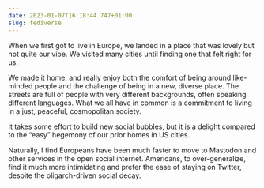 ```yaml
---
date: 2023-01-07T16:18:44.747+01:00
slug: fediverse
---
```

When we first got to live in Europe, we landed in a place that was lovely but not quite our vibe. We visited many cities until finding one that felt right for us.

We made it home, and really enjoy both the comfort of being around like-minded people and the challenge of being in a new, diverse place. The streets are full of people with very different backgrounds, often speaking different languages. What we all have in common is a commitment to living in a just, peaceful, cosmopolitan society.

It takes some effort to build new social bubbles, but it is a delight compared to the “easy” hegemony of our prior homes in US cities.

Naturally, I find Europeans have been much faster to move to Mastodon and other services in the open social internet. Americans, to over-generalize, find it much more intimidating and prefer the ease of staying on Twitter, despite the oligarch-driven social decay.
